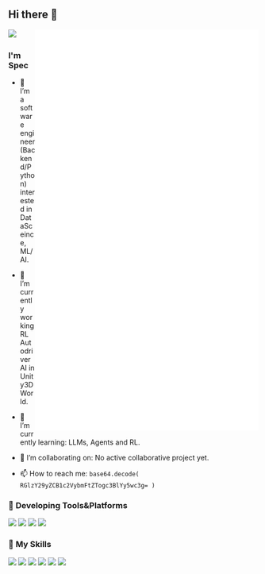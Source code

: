 ## Hi there 👋
<a>
  <img align="right" width="450px" src="./github-metrics.svg" />
</a>

<p align="left">
  <img width="300px" src="https://github-readme-stats.vercel.app/api/top-langs/?username=spectrewolf8&layout=compact&theme=dark"></img>
</p>

### I'm **Spec**

- 🗿  I’m a software engineer (Backend/Python) interested in DataSceince, ML/AI.

- 🔭 I’m currently working RL Autodriver AI in Unity3D World.

- 🌱 I’m currently learning: LLMs, Agents and RL.

- 👯 I’m collaborating on: No active collaborative project yet.

- 📫 How to reach me:
  ```base64.decode( RGlzY29yZCB1c2VybmFtZTogc3BlYy5wc3g= )```


### 🚉 **Developing Tools&Platforms**

![](https://custom-icon-badges.demolab.com/badge/Visual%20Studio%20Code-0078d7.svg?logo=vsc&logoColor=white)
![](https://img.shields.io/badge/PyCharm-000000.svg?&style=plastic-square&logo=PyCharm&logoColor=white)
![](https://img.shields.io/badge/Arch_Linux-1793D1?style=plastic-square&logo=arch-linux&logoColor=white)
![](https://custom-icon-badges.demolab.com/badge/Windows-0078D6?logo=windows11&logoColor=white)



### 🌟 **My Skills**  

![](https://img.shields.io/badge/-Git-f05032?style=plastic-square&logo=git&logoColor=fff)
![](https://img.shields.io/badge/-Linux-fcc624?style=plastic-square&logo=Linux&logoColor=fff)
![](https://img.shields.io/badge/Python-14354C?style=plastic-square&logo=python&logoColor=white)
![](https://img.shields.io/badge/-JavaScript-f0db4f?style=plastic-square&logo=javascript&logoColor=000)
![](https://img.shields.io/badge/Flask-000000?style=plastic-square&logo=flask&logoColor=white)
![](https://img.shields.io/badge/Django-000000?style=plastic-square&logo=django&logoColor=white)
